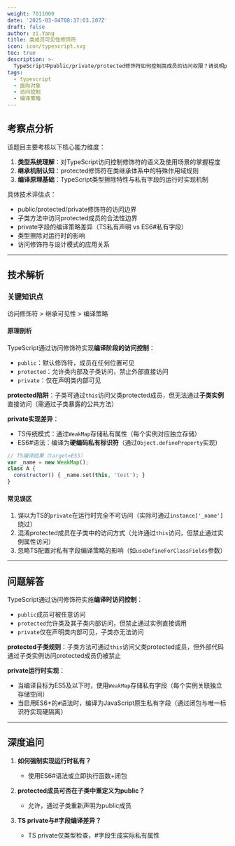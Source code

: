 ```yaml
---
weight: 7011000
date: '2025-03-04T08:37:03.207Z'
draft: false
author: zi.Yang
title: 类成员可见性修饰符
icon: icon/typescript.svg
toc: true
description: >-
  TypeScript中public/private/protected修饰符如何控制类成员的访问权限？请说明protected成员在子类中的访问规则，以及private字段在运行时实际实现方式（如编译为WeakMap）
tags:
  - typescript
  - 面向对象
  - 访问控制
  - 编译策略
---
```


## 考察点分析

该题目主要考核以下核心能力维度：

1. **类型系统理解**：对TypeScript访问控制修饰符的语义及使用场景的掌握程度
2. **继承机制认知**：protected修饰符在类继承体系中的特殊作用域规则
3. **编译原理基础**：TypeScript类型擦除特性与私有字段的运行时实现机制

具体技术评估点：

- public/protected/private修饰符的访问边界
- 子类方法中访问protected成员的合法性边界
- private字段的编译策略差异（TS私有声明 vs ES6#私有字段）
- 类型擦除对运行时的影响
- 访问修饰符与设计模式的应用关系

---

## 技术解析

### 关键知识点

访问修饰符 > 继承可见性 > 编译策略

#### 原理剖析

TypeScript通过访问修饰符实现**编译阶段的访问控制**：

- `public`：默认修饰符，成员在任何位置可见
- `protected`：允许类内部及子类访问，禁止外部直接访问
- `private`：仅在声明类内部可见

**protected陷阱**：子类可通过`this`访问父类protected成员，但无法通过**子类实例**直接访问（需通过子类暴露的公共方法）

**private实现差异**：

- TS传统模式：通过`WeakMap`存储私有属性（每个实例对应独立存储）
- ES6#语法：编译为**硬编码私有标识符**（通过`Object.defineProperty`实现）

```javascript
// TS编译结果（target=ES5）
var _name = new WeakMap();
class A { 
  constructor() { _name.set(this, 'test'); }
}
```

#### 常见误区

1. 误以为TS的`private`在运行时完全不可访问（实际可通过`instance['_name']`绕过）
2. 混淆protected成员在子类中的访问方式（允许通过`this`访问，但禁止通过实例属性访问）
3. 忽略TS配置对私有字段编译策略的影响（如`useDefineForClassFields`参数）

---

## 问题解答

TypeScript通过访问修饰符实施**编译时访问控制**：

- `public`成员可被任意访问
- `protected`允许类及其子类内部访问，但禁止通过实例直接调用
- `private`仅在声明类内部可见，子类亦无法访问

**protected子类规则**：子类方法可通过`this`访问父类protected成员，但外部代码通过子类实例访问protected成员仍被禁止

**private运行时实现**：

- 当编译目标为ES5及以下时，使用`WeakMap`存储私有字段（每个实例关联独立存储空间）
- 当启用ES6+的`#`语法时，编译为JavaScript原生私有字段（通过闭包与唯一标识符实现硬隔离）

---

## 深度追问

1. **如何强制实现运行时私有？**
   - 使用ES6#语法或立即执行函数+闭包

2. **protected成员可否在子类中重定义为public？**
   - 允许，通过子类重新声明为public成员

3. **TS private与#字段编译差异？**
   - TS private仅类型检查，#字段生成实际私有属性
